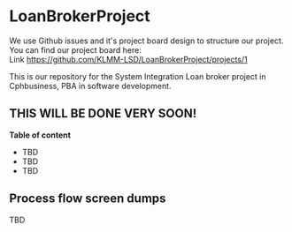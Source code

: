 # LoanBrokerProject
We use Github issues and it's project board design to structure our project. You can find our project board here:<br/>
Link https://github.com/KLMM-LSD/LoanBrokerProject/projects/1
  
This is our repository for the System Integration Loan broker project in Cphbusiness, PBA in software development.

## THIS WILL BE DONE VERY SOON!

**Table of content**
- TBD
- TBD
- TBD

## Process flow screen dumps
TBD
